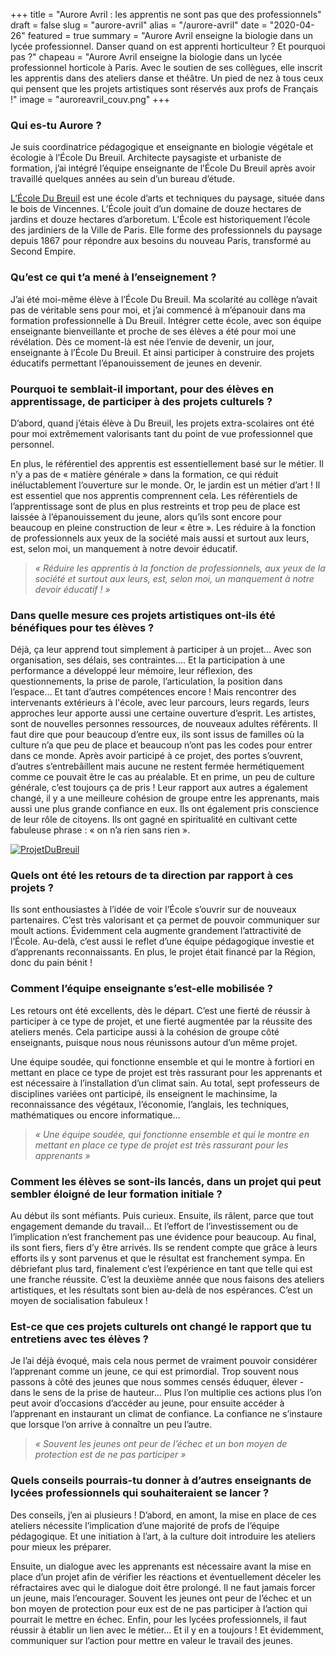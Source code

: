 +++
title = "Aurore Avril : les apprentis ne sont pas que des professionnels"
draft = false
slug = "aurore-avril"
alias = "/aurore-avril"
date = "2020-04-26"
featured = true
summary = "Aurore Avril enseigne la biologie dans un lycée professionnel. Danser quand on est apprenti horticulteur ? Et pourquoi pas ?"
chapeau = "Aurore Avril enseigne la biologie dans un lycée professionnel horticole à Paris. Avec le soutien de ses collègues, elle inscrit les apprentis dans des ateliers danse et théâtre. Un pied de nez à tous ceux qui pensent que les projets artistiques sont réservés aux profs de Français !"
image = "auroreavril_couv.png"
+++


### Qui es-tu Aurore ? 

Je suis coordinatrice pédagogique et enseignante en biologie végétale et écologie à l’École Du Breuil. Architecte paysagiste et urbaniste de formation, j’ai intégré l’équipe enseignante de l’École Du Breuil après avoir travaillé quelques années au sein d’un bureau d’étude. 

[L’École Du Breuil](http://www.ecoledubreuil.fr/) est une école d’arts et techniques du paysage, située dans le bois de Vincennes. L’École jouit d’un domaine de douze hectares de jardins et douze hectares d’arboretum. L’École est historiquement l’école des jardiniers de la Ville de Paris. Elle forme des professionnels du paysage depuis 1867 pour répondre aux besoins du nouveau Paris, transformé au Second Empire. 


### Qu’est ce qui t’a mené à l’enseignement ? 

J’ai été moi-même élève à l’École Du Breuil. Ma scolarité au collège n’avait pas de véritable sens pour moi, et j’ai commencé à m’épanouir dans ma formation professionnelle à Du Breuil. Intégrer cette école, avec son équipe enseignante bienveillante et proche de ses élèves a été pour moi une révélation. Dès ce moment-là est née l’envie de devenir, un jour, enseignante à l’École Du Breuil. Et ainsi participer à construire des projets éducatifs permettant l’épanouissement de jeunes en devenir. 


### Pourquoi te semblait-il important, pour des élèves en apprentissage, de participer à des projets culturels ? 

D’abord, quand j’étais élève à Du Breuil, les projets extra-scolaires ont été pour moi extrêmement valorisants tant du point de vue professionnel que personnel. 

En plus, le référentiel des apprentis est essentiellement basé sur le métier. Il n’y a pas de « matière générale » dans la formation, ce qui réduit inéluctablement l’ouverture sur le monde. Or, le jardin est un métier d’art ! Il est essentiel que nos apprentis comprennent cela. Les référentiels de l’apprentissage sont de plus en plus restreints et trop peu de place est laissée à l’épanouissement du jeune, alors qu’ils sont encore pour beaucoup en pleine construction de leur « être ». Les réduire à la fonction de professionnels aux yeux de la société mais aussi et surtout aux leurs, est, selon moi, un manquement à notre devoir éducatif. 

> _« Réduire les apprentis à la fonction de professionnels, aux yeux de la société et surtout aux leurs, est, selon moi, un manquement à notre devoir éducatif ! »_

### Dans quelle mesure ces projets artistiques ont-ils été bénéfiques pour tes élèves ? 

Déjà, ça leur apprend tout simplement à participer à un projet… Avec son organisation, ses délais, ses contraintes…. Et la participation à une performance a développé leur mémoire, leur réflexion, des questionnements, la prise de parole, l’articulation, la position dans l’espace… Et tant d’autres compétences encore ! 
Mais rencontrer des intervenants extérieurs à l'école, avec leur parcours, leurs regards, leurs approches leur apporte aussi une certaine ouverture d’esprit. Les artistes, sont de nouvelles personnes ressources, de nouveaux adultes référents. Il faut dire que pour beaucoup d’entre eux, ils sont issus de familles où la culture n’a que peu de place et beaucoup n’ont pas les codes pour entrer dans ce monde. Après avoir participé à ce projet, des portes s’ouvrent, d’autres s’entrebâillent mais aucune ne restent fermée hermétiquement comme ce pouvait être le cas au préalable. Et en prime, un peu de culture générale, c’est toujours ça de pris !
Leur rapport aux autres a également changé, il y a une meilleure cohésion de groupe entre les apprenants, mais aussi une plus grande confiance en eux. Ils ont également pris conscience de leur rôle de citoyens. Ils ont gagné en spiritualité en cultivant cette fabuleuse phrase : « on n’a rien sans rien ».


[![ProjetDuBreuil](/img/auroreavril_vimeo.png)](https://player.vimeo.com/video/341100807)



### Quels ont été les retours de ta direction par rapport à ces projets ?

Ils sont enthousiastes à l’idée de voir l’École s’ouvrir sur de nouveaux partenaires. C’est très valorisant et ça permet de pouvoir communiquer sur moult actions. Évidemment cela augmente grandement l’attractivité de l’École. Au-delà, c’est aussi le reflet d’une équipe pédagogique investie et d’apprenants reconnaissants. En plus, le projet était financé par la Région, donc du pain bénit !


### Comment l’équipe enseignante s’est-elle mobilisée ? 

Les retours ont été excellents, dès le départ. C’est une fierté de réussir à participer à ce type de projet, et une fierté augmentée par la réussite des ateliers menés. Cela participe aussi à la cohésion de groupe côté enseignants, puisque nous nous réunissons autour d’un même projet.

Une équipe soudée, qui fonctionne ensemble et qui le montre à fortiori en mettant en place ce type de projet est très rassurant pour les apprenants et est nécessaire à l’installation d’un climat sain. 
Au total, sept professeurs de disciplines variées ont participé, ils enseignent le machinsime, la reconnaissance des végétaux, l’économie, l’anglais, les techniques, mathématiques ou encore informatique… 

> _« Une équipe soudée, qui fonctionne ensemble et qui le montre en mettant en place ce type de projet est très rassurant pour les apprenants »_


### Comment les élèves se sont-ils lancés, dans un projet qui peut sembler éloigné de leur formation initiale ? 

Au début ils sont méfiants. Puis curieux. Ensuite, ils râlent, parce que tout engagement demande du travail… Et l’effort de l’investissement ou de l’implication n’est franchement pas une évidence pour beaucoup. Au final, ils sont fiers, fiers d’y être arrivés. Ils se rendent compte que grâce à leurs efforts ils y sont parvenus et que le résultat est franchement sympa.  En débriefant plus tard, finalement c’est l’expérience en tant que telle qui est une franche réussite. 
C’est la deuxième année que nous faisons des ateliers artistiques, et les résultats sont bien au-delà de nos espérances. C’est un moyen de socialisation fabuleux !


### Est-ce que ces projets culturels ont changé le rapport que tu entretiens avec tes élèves ? 

Je l’ai déjà évoqué, mais cela nous permet de vraiment pouvoir considérer l’apprenant comme un jeune, ce qui est primordial. Trop souvent nous passons à côté des jeunes que nous sommes censés éduquer, élever - dans le sens de la prise de hauteur… Plus l’on multiplie ces actions plus l’on peut avoir d’occasions d’accéder au jeune, pour ensuite accéder à l’apprenant en instaurant un climat de confiance. La confiance ne s’instaure que lorsque l’on arrive à connaître un peu l’autre. 


> _« Souvent les jeunes ont peur de l’échec et un bon moyen de protection est de ne pas participer »_


### Quels conseils pourrais-tu donner à d’autres enseignants de lycées professionnels qui souhaiteraient se lancer ? 

Des conseils, j’en ai plusieurs ! D’abord, en amont, la mise en place de ces ateliers nécessite l’implication d’une majorité de profs de l’équipe pédagogique. Et une initiation à l’art, à la culture doit introduire les ateliers pour mieux les préparer. 

Ensuite, un dialogue avec les apprenants est nécessaire avant la mise en place d’un projet afin de vérifier les réactions et éventuellement déceler les réfractaires avec qui le dialogue doit être prolongé. Il ne faut jamais forcer un jeune, mais l’encourager. Souvent les jeunes ont peur de l’échec et un bon moyen de protection pour eux est de ne pas participer à l’action qui pourrait le mettre en échec. 
Enfin, pour les lycées professionnels, il faut réussir à établir un lien avec le métier… Et il y en a toujours ! Et évidemment, communiquer sur l’action pour mettre en valeur le travail des jeunes. 

